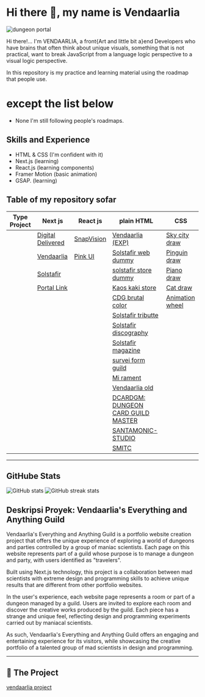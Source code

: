 # Hi there 👋, my name is Vendaarlia
![dungeon portal](https://github.com/Vendaarlia/vendaarlia/blob/main/img/202401302211.gif)

Hi there!... I'm VENDAARLIA, a front{Art and little bit a}end Developers who have brains that often think about unique visuals, something that is not practical, want to break JavaScript from a language logic perspective to a visual logic perspective.

In this repository is my practice and learning material using the roadmap that people use.

# except the list below

* None I'm still following people's roadmaps.

## Skills and Experience

* HTML & CSS (I'm confident with it)
* Next.js (learning)
* React.js (learning components)
* Framer Motion (basic animation)
* GSAP. (learning)

## Table of my repository sofar

| Type Project | Next js                                                              | React js                                                 | plain HTML                                                                   | CSS                                                                  |
|--------------|----------------------------------------------------------------------|----------------------------------------------------------|------------------------------------------------------------------------------|----------------------------------------------------------------------|
|              | [Digital Delivered](https://github.com/Vendaarlia/digital-delivered) | [SnapVision](https://github.com/Vendaarlia/my-portfolio) | [Vendaarlia (EXP)](https://github.com/Vendaarlia/vendaarlia)                 | [Sky city draw](https://github.com/Vendaarlia/Sky_City_Draw)         |
|              | [Vendaarlia](https://github.com/Vendaarlia/custome-nextjs)           | [Pink UI](https://github.com/Vendaarlia/pink-ui)         | [Solstafir web dummy](https://github.com/Vendaarlia/Solstafir_Website_Dummy) | [Pinguin draw](https://github.com/Vendaarlia/Pinguin_Draw_Css)       |
|              | [Solstafir](https://github.com/Vendaarlia/my-nextjs)                 |                                                          | [solstafir store dummy](https://github.com/Vendaarlia/Solstafir_Store_Dummy) | [Piano draw](https://github.com/Vendaarlia/Piano_Draw_Css)           |
|              | [Portal Link](https://github.com/Vendaarlia/PortalLink)              |                                                          | [Kaos kaki store](https://github.com/Vendaarlia/KAOS_KAKI_STORE)             | [Cat draw](https://github.com/Vendaarlia/Cat_Draw_Css)               |
|              |                                                                      |                                                          | [CDG brutal color](https://github.com/Vendaarlia/CDG-brutal-color-porto)     | [Animation wheel](https://github.com/Vendaarlia/Animation_Wheel_Css) |
|              |                                                                      |                                                          | [Solstafir tributte](https://github.com/Vendaarlia/Tributte_Solstafir)       |                                                                      |
|              |                                                                      |                                                          | [Solstafir discography](https://github.com/Vendaarlia/Solstafir_Discography) |                                                                      |
|              |                                                                      |                                                          | [Solstafir magazine](https://github.com/Vendaarlia/Magazine_Solstafir)       |                                                                      |
|              |                                                                      |                                                          | [survei form guild](https://github.com/Vendaarlia/survey_form_guild)         |                                                                      |
|              |                                                                      |                                                          | [Mi rament](https://github.com/Vendaarlia/port1)                             |                                                                      |
|              |                                                                      |                                                          | [Vendaarlia old](https://github.com/Vendaarlia/portohub)                     |                                                                      |
|              |                                                                      |                                                          | [DCARDGM: DUNGEON CARD GUILD MASTER](https://github.com/Vendaarlia/dcardgm)  |                                                                      |
|              |                                                                      |                                                          | [SANTAMONIC-STUDIO](https://github.com/Vendaarlia/SANTAMONIC-STUDIO)         |                                                                      |
|              |                                                                      |                                                          | [SMITC](https://github.com/Vendaarlia/SMITC)                                 |                                                                      |
___
## GitHube Stats

![GitHub stats](https://github-readme-stats.vercel.app/api?username=vendaarlia&show_icons=true) ![GitHub streak stats](https://streak-stats.demolab.com/?user=vendaarlia)  


## Deskripsi Proyek: Vendaarlia's Everything and Anything Guild

Vendaarlia's Everything and Anything Guild is a portfolio website creation project that offers the unique experience of exploring a world of dungeons and parties controlled by a group of maniac scientists. Each page on this website represents part of a guild whose purpose is to manage a dungeon and party, with users identified as "travelers".

Built using Next.js technology, this project is a collaboration between mad scientists with extreme design and programming skills to achieve unique results that are different from other portfolio websites.

In the user's experience, each website page represents a room or part of a dungeon managed by a guild. Users are invited to explore each room and discover the creative works produced by the guild. Each piece has a strange and unique feel, reflecting design and programming experiments carried out by maniacal scientists.

As such, Vendaarlia's Everything and Anything Guild offers an engaging and entertaining experience for its visitors, while showcasing the creative portfolio of a talented group of mad scientists in design and programming.

---

## 🔭 The Project

[vendaarlia project](https://vendaarlia-nextjs.vercel.app/)
